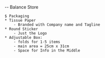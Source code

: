 -- Balance Store

    $ Packaging
    * Tissue Paper
        - Branded with Company name and Tagline
    * Round Sticker
        - Just the Logo
    * Adjustable Box: 
        - folds for 1-5 items
        - main area = 25cm x 31cm 
        - Space for Info in the Middle

